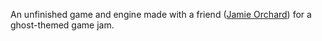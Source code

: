 An unfinished game and engine made with a friend ([Jamie Orchard](https://github.com/JamieOrchard)) for a ghost-themed game jam.
